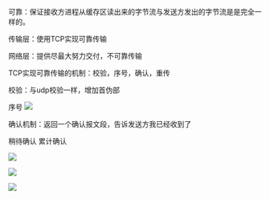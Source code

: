 可靠：保证接收方进程从缓存区读出来的字节流与发送方发出的字节流是是完全一样的。

传输层：使用TCP实现可靠传输


网络层：提供尽最大努力交付，不可靠传输



TCP实现可靠传输的机制：校验，序号，确认，重传


校验：与udp校验一样，增加首伪部


序号
![](https://files.mdnice.com/user/8332/35eb1f11-1e2b-491b-b442-b68287af8779.png)



确认机制：返回一个确认报文段，告诉发送方我已经收到了

稍待确认   累计确认


![](https://files.mdnice.com/user/8332/823bc72b-4530-4e29-a1df-7ee4f77d0eba.png)





![](https://files.mdnice.com/user/8332/4afa3aba-101f-41bc-ad48-4202168a6b74.png)




![](https://files.mdnice.com/user/8332/60a5a947-ee1f-45b7-893f-e7d7e0fe1bdf.png)
